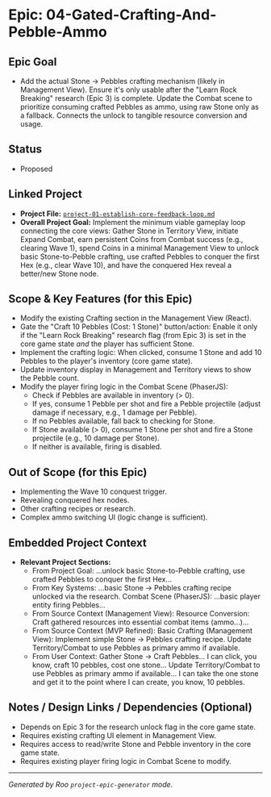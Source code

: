 # Epic: 04-Gated-Crafting-And-Pebble-Ammo

## Epic Goal

*   Add the actual Stone -> Pebbles crafting mechanism (likely in Management View). Ensure it's only usable after the "Learn Rock Breaking" research (Epic 3) is complete. Update the Combat scene to prioritize consuming crafted Pebbles as ammo, using raw Stone only as a fallback. Connects the unlock to tangible resource conversion and usage.

## Status

*   Proposed

## Linked Project

*   **Project File:** [`project-01-establish-core-feedback-loop.md`](../project-01-establish-core-feedback-loop.md)
*   **Overall Project Goal:** Implement the minimum viable gameplay loop connecting the core views: Gather Stone in Territory View, initiate Expand Combat, earn persistent Coins from Combat success (e.g., clearing Wave 1), spend Coins in a minimal Management View to unlock basic Stone-to-Pebble crafting, use crafted Pebbles to conquer the first Hex (e.g., clear Wave 10), and have the conquered Hex reveal a better/new Stone node.

## Scope & Key Features (for this Epic)

*   Modify the existing Crafting section in the Management View (React).
*   Gate the "Craft 10 Pebbles (Cost: 1 Stone)" button/action: Enable it only if the "Learn Rock Breaking" research flag (from Epic 3) is set in the core game state *and* the player has sufficient Stone.
*   Implement the crafting logic: When clicked, consume 1 Stone and add 10 Pebbles to the player's inventory (core game state).
*   Update inventory display in Management and Territory views to show the Pebble count.
*   Modify the player firing logic in the Combat Scene (PhaserJS):
    *   Check if Pebbles are available in inventory (> 0).
    *   If yes, consume 1 Pebble per shot and fire a Pebble projectile (adjust damage if necessary, e.g., 1 damage per Pebble).
    *   If no Pebbles available, fall back to checking for Stone.
    *   If Stone available (> 0), consume 1 Stone per shot and fire a Stone projectile (e.g., 10 damage per Stone).
    *   If neither is available, firing is disabled.

## Out of Scope (for this Epic)

*   Implementing the Wave 10 conquest trigger.
*   Revealing conquered hex nodes.
*   Other crafting recipes or research.
*   Complex ammo switching UI (logic change is sufficient).

## Embedded Project Context

*   **Relevant Project Sections:**
    *   From Project Goal: ...unlock basic Stone-to-Pebble crafting, use crafted Pebbles to conquer the first Hex...
    *   From Key Systems: ...basic Stone -> Pebbles crafting recipe unlocked via the research. Combat Scene (PhaserJS): ...basic player entity firing Pebbles...
    *   From Source Context (Management View): Resource Conversion: Craft gathered resources into essential combat items (ammo...)...
    *   From Source Context (MVP Refined): Basic Crafting (Management View): Implement simple Stone -> Pebbles crafting recipe. Update Territory/Combat to use Pebbles as primary ammo if available.
    *   From User Context: Gather Stone -> Craft Pebbles... I can click, you know, craft 10 pebbles, cost one stone... Update Territory/Combat to use Pebbles as primary ammo if available... I can take the one stone and get it to the point where I can create, you know, 10 pebbles.

## Notes / Design Links / Dependencies (Optional)

*   Depends on Epic 3 for the research unlock flag in the core game state.
*   Requires existing crafting UI element in Management View.
*   Requires access to read/write Stone and Pebble inventory in the core game state.
*   Requires existing player firing logic in Combat Scene to modify.

---
*Generated by Roo `project-epic-generator` mode.*